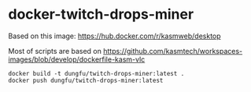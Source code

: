 # docker-twitch-drops-miner

Based on this image: https://hub.docker.com/r/kasmweb/desktop

Most of scripts are based on https://github.com/kasmtech/workspaces-images/blob/develop/dockerfile-kasm-vlc

```
docker build -t dungfu/twitch-drops-miner:latest .
docker push dungfu/twitch-drops-miner:latest
```
